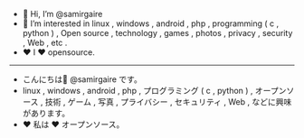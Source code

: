 - 👋 Hi, I’m @samirgaire  
- 👀 I’m interested in linux , windows , android , php ,  programming ( c , python ) , Open source , technology , games , photos , privacy , security , Web , etc   .
- ❤️ I ❤️ opensource.
_________________________
- こんにちは👋 @samirgaire です。 
- linux , windows , android , php , プログラミング ( c , python ) , オープンソース , 技術 , ゲーム , 写真 , プライバシー , セキュリティ , Web , などに興味があります。
- ❤️ 私は ❤️ オープンソース。
